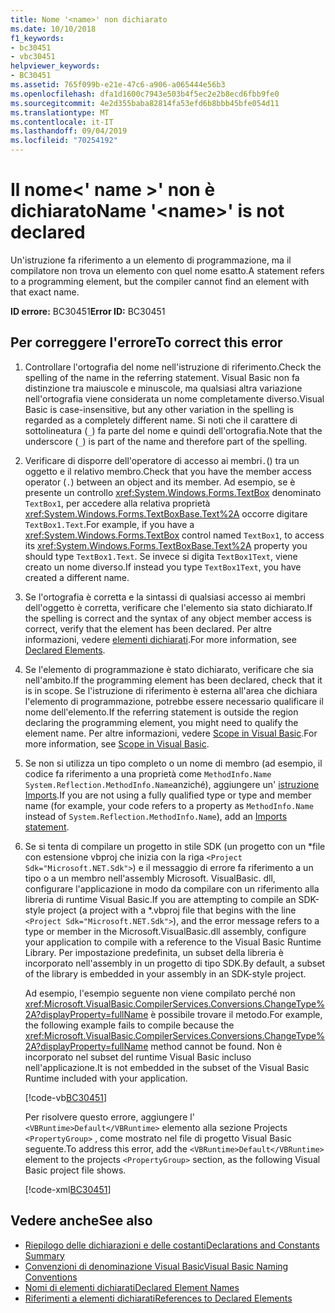 ```yaml
---
title: Nome '<name>' non dichiarato
ms.date: 10/10/2018
f1_keywords:
- bc30451
- vbc30451
helpviewer_keywords:
- BC30451
ms.assetid: 765f099b-e21e-47c6-a906-a065444e56b3
ms.openlocfilehash: dfa1d1600c7943e503b4f5ec2e2b8ecd6fbb9fe0
ms.sourcegitcommit: 4e2d355baba82814fa53efd6b8bbb45bfe054d11
ms.translationtype: MT
ms.contentlocale: it-IT
ms.lasthandoff: 09/04/2019
ms.locfileid: "70254192"
---
```

# <a name="name-name-is-not-declared"></a><span data-ttu-id="ccd6a-102">Il nome\<' name >' non è dichiarato</span><span class="sxs-lookup"><span data-stu-id="ccd6a-102">Name '\<name>' is not declared</span></span>
<span data-ttu-id="ccd6a-103">Un'istruzione fa riferimento a un elemento di programmazione, ma il compilatore non trova un elemento con quel nome esatto.</span><span class="sxs-lookup"><span data-stu-id="ccd6a-103">A statement refers to a programming element, but the compiler cannot find an element with that exact name.</span></span>  
  
 <span data-ttu-id="ccd6a-104">**ID errore:** BC30451</span><span class="sxs-lookup"><span data-stu-id="ccd6a-104">**Error ID:** BC30451</span></span>  
  
## <a name="to-correct-this-error"></a><span data-ttu-id="ccd6a-105">Per correggere l'errore</span><span class="sxs-lookup"><span data-stu-id="ccd6a-105">To correct this error</span></span>  
  
1. <span data-ttu-id="ccd6a-106">Controllare l'ortografia del nome nell'istruzione di riferimento.</span><span class="sxs-lookup"><span data-stu-id="ccd6a-106">Check the spelling of the name in the referring statement.</span></span> <span data-ttu-id="ccd6a-107">Visual Basic non fa distinzione tra maiuscole e minuscole, ma qualsiasi altra variazione nell'ortografia viene considerata un nome completamente diverso.</span><span class="sxs-lookup"><span data-stu-id="ccd6a-107">Visual Basic is case-insensitive, but any other variation in the spelling is regarded as a completely different name.</span></span> <span data-ttu-id="ccd6a-108">Si noti che il carattere di sottolineatura (`_`) fa parte del nome e quindi dell'ortografia.</span><span class="sxs-lookup"><span data-stu-id="ccd6a-108">Note that the underscore (`_`) is part of the name and therefore part of the spelling.</span></span>  
  
2. <span data-ttu-id="ccd6a-109">Verificare di disporre dell'operatore di accesso ai membri`.`() tra un oggetto e il relativo membro.</span><span class="sxs-lookup"><span data-stu-id="ccd6a-109">Check that you have the member access operator (`.`) between an object and its member.</span></span> <span data-ttu-id="ccd6a-110">Ad esempio, se è presente un controllo <xref:System.Windows.Forms.TextBox> denominato `TextBox1`, per accedere alla relativa proprietà <xref:System.Windows.Forms.TextBoxBase.Text%2A> occorre digitare `TextBox1.Text`.</span><span class="sxs-lookup"><span data-stu-id="ccd6a-110">For example, if you have a <xref:System.Windows.Forms.TextBox> control named `TextBox1`, to access its <xref:System.Windows.Forms.TextBoxBase.Text%2A> property you should type `TextBox1.Text`.</span></span> <span data-ttu-id="ccd6a-111">Se invece si digita `TextBox1Text`, viene creato un nome diverso.</span><span class="sxs-lookup"><span data-stu-id="ccd6a-111">If instead you type `TextBox1Text`, you have created a different name.</span></span>  
  
3. <span data-ttu-id="ccd6a-112">Se l'ortografia è corretta e la sintassi di qualsiasi accesso ai membri dell'oggetto è corretta, verificare che l'elemento sia stato dichiarato.</span><span class="sxs-lookup"><span data-stu-id="ccd6a-112">If the spelling is correct and the syntax of any object member access is correct, verify that the element has been declared.</span></span> <span data-ttu-id="ccd6a-113">Per altre informazioni, vedere [elementi dichiarati](../../programming-guide/language-features/declared-elements/index.md).</span><span class="sxs-lookup"><span data-stu-id="ccd6a-113">For more information, see [Declared Elements](../../programming-guide/language-features/declared-elements/index.md).</span></span>  
  
4. <span data-ttu-id="ccd6a-114">Se l'elemento di programmazione è stato dichiarato, verificare che sia nell'ambito.</span><span class="sxs-lookup"><span data-stu-id="ccd6a-114">If the programming element has been declared, check that it is in scope.</span></span> <span data-ttu-id="ccd6a-115">Se l'istruzione di riferimento è esterna all'area che dichiara l'elemento di programmazione, potrebbe essere necessario qualificare il nome dell'elemento.</span><span class="sxs-lookup"><span data-stu-id="ccd6a-115">If the referring statement is outside the region declaring the programming element, you might need to qualify the element name.</span></span> <span data-ttu-id="ccd6a-116">Per altre informazioni, vedere [Scope in Visual Basic](../../programming-guide/language-features/declared-elements/scope.md).</span><span class="sxs-lookup"><span data-stu-id="ccd6a-116">For more information, see [Scope in Visual Basic](../../programming-guide/language-features/declared-elements/scope.md).</span></span>  

5. <span data-ttu-id="ccd6a-117">Se non si utilizza un tipo completo o un nome di membro (ad esempio, il codice fa riferimento a una proprietà come `MethodInfo.Name` `System.Reflection.MethodInfo.Name`anziché), aggiungere un' [istruzione Imports](../statements/imports-statement-net-namespace-and-type.md).</span><span class="sxs-lookup"><span data-stu-id="ccd6a-117">If you are not using a fully qualified type or type and member name (for example, your code refers to a property as `MethodInfo.Name` instead of `System.Reflection.MethodInfo.Name`), add an [Imports statement](../statements/imports-statement-net-namespace-and-type.md).</span></span>

6. <span data-ttu-id="ccd6a-118">Se si tenta di compilare un progetto in stile SDK (un progetto con un \*file con estensione vbproj che inizia con la riga `<Project Sdk="Microsoft.NET.Sdk">`) e il messaggio di errore fa riferimento a un tipo o a un membro nell'assembly Microsoft. VisualBasic. dll, configurare l'applicazione in modo da compilare con un riferimento alla libreria di runtime Visual Basic.</span><span class="sxs-lookup"><span data-stu-id="ccd6a-118">If you are attempting to compile an SDK-style project (a project with a \*.vbproj file that begins with the line `<Project Sdk="Microsoft.NET.Sdk">`), and the error message refers to a type or member in the Microsoft.VisualBasic.dll assembly, configure your application to compile with a reference to the Visual Basic Runtime Library.</span></span> <span data-ttu-id="ccd6a-119">Per impostazione predefinita, un subset della libreria è incorporato nell'assembly in un progetto di tipo SDK.</span><span class="sxs-lookup"><span data-stu-id="ccd6a-119">By default, a subset of the library is embedded in your assembly in an SDK-style project.</span></span>

   <span data-ttu-id="ccd6a-120">Ad esempio, l'esempio seguente non viene compilato perché non <xref:Microsoft.VisualBasic.CompilerServices.Conversions.ChangeType%2A?displayProperty=fullName> è possibile trovare il metodo.</span><span class="sxs-lookup"><span data-stu-id="ccd6a-120">For example, the following example fails to compile because the <xref:Microsoft.VisualBasic.CompilerServices.Conversions.ChangeType%2A?displayProperty=fullName> method cannot be found.</span></span> <span data-ttu-id="ccd6a-121">Non è incorporato nel subset del runtime Visual Basic incluso nell'applicazione.</span><span class="sxs-lookup"><span data-stu-id="ccd6a-121">It is not embedded in the subset of the Visual Basic Runtime included with your application.</span></span>  

   [!code-vb[BC30451](~/samples/snippets/visualbasic/language-reference/error-messages/bc30451/program1.vb?highlight=7)]

   <span data-ttu-id="ccd6a-122">Per risolvere questo errore, aggiungere l' `<VBRuntime>Default</VBRuntime>` elemento alla sezione Projects `<PropertyGroup>` , come mostrato nel file di progetto Visual Basic seguente.</span><span class="sxs-lookup"><span data-stu-id="ccd6a-122">To address this error, add the `<VBRuntime>Default</VBRuntime>` element to the projects `<PropertyGroup>` section, as the following Visual Basic project file shows.</span></span>

   [!code-xml[BC30451](~/samples/snippets/visualbasic/language-reference/error-messages/bc30451/vbruntime.vbproj?highlight=6)]

## <a name="see-also"></a><span data-ttu-id="ccd6a-123">Vedere anche</span><span class="sxs-lookup"><span data-stu-id="ccd6a-123">See also</span></span>

- [<span data-ttu-id="ccd6a-124">Riepilogo delle dichiarazioni e delle costanti</span><span class="sxs-lookup"><span data-stu-id="ccd6a-124">Declarations and Constants Summary</span></span>](../../../visual-basic/language-reference/keywords/declarations-and-constants-summary.md)
- [<span data-ttu-id="ccd6a-125">Convenzioni di denominazione Visual Basic</span><span class="sxs-lookup"><span data-stu-id="ccd6a-125">Visual Basic Naming Conventions</span></span>](../../../visual-basic/programming-guide/program-structure/naming-conventions.md)
- [<span data-ttu-id="ccd6a-126">Nomi di elementi dichiarati</span><span class="sxs-lookup"><span data-stu-id="ccd6a-126">Declared Element Names</span></span>](../../../visual-basic/programming-guide/language-features/declared-elements/declared-element-names.md)
- [<span data-ttu-id="ccd6a-127">Riferimenti a elementi dichiarati</span><span class="sxs-lookup"><span data-stu-id="ccd6a-127">References to Declared Elements</span></span>](../../../visual-basic/programming-guide/language-features/declared-elements/references-to-declared-elements.md)
